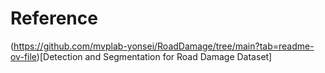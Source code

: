 # Reference

(https://github.com/mvplab-yonsei/RoadDamage/tree/main?tab=readme-ov-file)[Detection and Segmentation for Road Damage Dataset]
